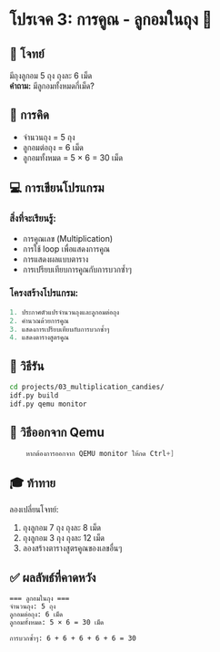 # โปรเจค 3: การคูณ - ลูกอมในถุง 🍬

## 🎯 โจทย์
มีถุงลูกอม 5 ถุง ถุงละ 6 เม็ด  
**คำถาม:** มีลูกอมทั้งหมดกี่เม็ด?

## 🧮 การคิด
- จำนวนถุง = 5 ถุง
- ลูกอมต่อถุง = 6 เม็ด
- ลูกอมทั้งหมด = 5 × 6 = 30 เม็ด

## 💻 การเขียนโปรแกรม

### สิ่งที่จะเรียนรู้:
- การคูณเลข (Multiplication)
- การใช้ loop เพื่อแสดงการคูณ
- การแสดงผลแบบตาราง
- การเปรียบเทียบการคูณกับการบวกซ้ำๆ

### โครงสร้างโปรแกรม:
```c
1. ประกาศตัวแปรจำนวนถุงและลูกอมต่อถุง
2. คำนวณด้วยการคูณ
3. แสดงการเปรียบเทียบกับการบวกซ้ำๆ
4. แสดงตารางสูตรคูณ
```

## 🚀 วิธีรัน

```bash
cd projects/03_multiplication_candies/
idf.py build
idf.py qemu monitor
```

## 🚪 วิธีออกจาก Qemu
``` c
    หากต้องการออกจาก QEMU monitor ให้กด Ctrl+]
``` 


## 🎓 ท้าทาย

ลองเปลี่ยนโจทย์:
1. ถุงลูกอม 7 ถุง ถุงละ 8 เม็ด
2. ถุงลูกอม 3 ถุง ถุงละ 12 เม็ด
3. ลองสร้างตารางสูตรคูณของเลขอื่นๆ

## ✅ ผลลัพธ์ที่คาดหวัง

```
=== ลูกอมในถุง ===
จำนวนถุง: 5 ถุง
ลูกอมต่อถุง: 6 เม็ด
ลูกอมทั้งหมด: 5 × 6 = 30 เม็ด

การบวกซ้ำๆ: 6 + 6 + 6 + 6 + 6 = 30
```
